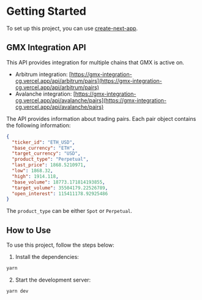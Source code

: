 # Getting Started

To set up this project, you can use [create-next-app](https://nextjs.org/docs/pages/api-reference/create-next-app).

## GMX Integration API

This API provides integration for multiple chains that GMX is active on.

- Arbitrum integration: [https://gmx-integration-cg.vercel.app/api/arbitrum/pairs](https://gmx-integration-cg.vercel.app/api/arbitrum/pairs)
- Avalanche integration: [https://gmx-integration-cg.vercel.app/api/avalanche/pairs](https://gmx-integration-cg.vercel.app/api/avalanche/pairs)


The API provides information about trading pairs. Each pair object contains the following information:

```json
{
  "ticker_id": "ETH_USD",
  "base_currency": "ETH",
  "target_currency": "USD",
  "product_type": "Perpetual",
  "last_price": 1868.5210971,
  "low": 1868.32,
  "high": 1914.118,
  "base_volume": 18773.171814193855,
  "target_volume": 35504179.22526789,
  "open_interest": 115411178.92925486
}

```

The `product_type` can be either `Spot` or `Perpetual`.

## How to Use

To use this project, follow the steps below:

1. Install the dependencies:

```bash
yarn
```

2. Start the development server:

```bash
yarn dev
```

